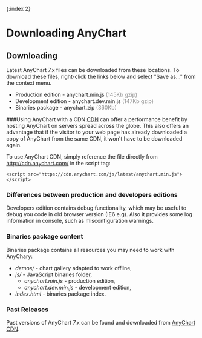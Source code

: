 {:index 2}
# Downloading AnyChart

  
## Downloading
Latest AnyChart 7.x files can be downloaded from these locations. To download these files, right-click the links below and select "Save as..." from the context menu.
* Production edition - anychart.min.js <span style="color:#898989;">(145Kb gzip)</span>
* Development edition - anychart.dev.min.js <span style="color:#898989;">(147Kb gzip)</span> 
* Binaries package - anychart.zip <span style="color:#898989;">(360Kb)</span>  


###Using AnyChart with a CDN
<a href="https://en.wikipedia.org/wiki/Content\_delivery\_network" target="_blank">CDN</a> can offer a performance benefit by hosting AnyChart on servers spread across the globe. This also offers an advantage that if the visitor to your web page has already downloaded a copy of AnyChart from the same CDN, it won't have to be downloaded again.
  
 
To use AnyChart CDN, simply reference the file directly from http://cdn.anychart.com/ in the script tag:
```
<script src="https://cdn.anychart.com/js/latest/anychart.min.js"></script>
```

### Differences between production and developers editions
Developers edition contains  debug functionality, which may be useful to debug you code in old browser version (IE6 e.g). Also it provides some log information in console, such as misconfiguration warnings. 

### Binaries package content
Binaries package contains all resources you may need to work with AnyChary:  
* _demos/_ - chart gallery adapted to work offline,
* _js/_ - JavaScript binaries folder,
  * _anychart.min.js_ - production edition,
  * _anychart.dev.min.js_ - development edition,
* _index.html_ - binaries package index.

### Past Releases
Past versions of AnyChart 7.x can be found and downloaded from <a href="https://cdn.anychart.com/" target="_blank">AnyChart CDN</a>.




